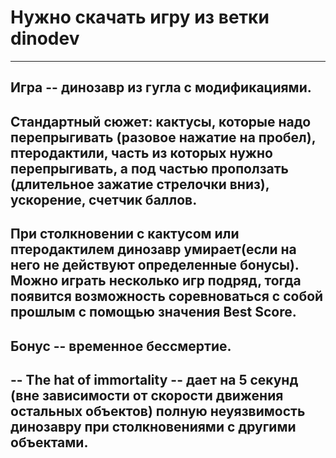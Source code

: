 # Нужно скачать игру из ветки dinodev
---
Игра -- динозавр из гугла с модификациями. 
---
Стандартный сюжет: кактусы, которые надо перепрыгивать (разовое нажатие на пробел), птеродактили, часть из которых нужно перепрыгивать, а под частью проползать (длительное зажатие стрелочки вниз), ускорение, счетчик баллов.
---
При столкновении с кактусом или птеродактилем динозавр умирает(если на него не действуют определенные бонусы). Можно играть несколько игр подряд, тогда появится возможность соревноваться с собой прошлым с помощью значения Best Score.
---
Бонус -- временное бессмертие.
---
-- The hat of immortality -- дает на 5 секунд (вне зависимости от скорости движения остальных объектов) полную неуязвимость динозавру при столкновениями с другими объектами.
---
